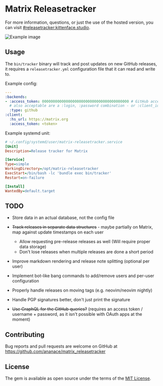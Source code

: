# Matrix Releasetracker

For more information, questions, or just the use of the hosted version, you can visit [#releasetracker:kittenface.studio](https://matrix.to/#/#releasetracker:kittenface.studio).

![Example image](https://i.imgur.com/iAP1rMs.png)

## Usage

The `bin/tracker` binary will track and post updates on new GitHub releases, it requires a `releasetracker.yml` configuration file that it can read and write to.

Example config:

```yaml
---
:backends:
- :access_token: 0000000000000000000000000000000000000000 # GitHub access token
  # also acceptable are a :login, :password combination - or :client_id, :client_secret for OAuth without GraphQL support
  :type: github
:client:
  :hs_url: https://matrix.org
  :access_token: <token>
```

Example systemd unit:

```ini
# ~/.config/systemd/user/matrix-releasetracker.service
[Unit]
Description=Release tracker for Matrix

[Service]
Type=simple
WorkingDirectory=/opt/matrix-releasetracker
ExecStart=/bin/bash -lc 'bundle exec bin/tracker'
Restart=on-failure

[Install]
WantedBy=default.target
```

## TODO

- Store data in an actual database, not the config file
- ~~Track releases in separate data structures~~ - maybe partially on Matrix, map against update timestamps on each user
  - Allow requesting pre-release releases as well (Will require proper data storage)
  - Don't lose releases when multiple releases are done a short period
- Improve markdown rendering and release note splitting (optional per user)
- Implement bot-like bang commands to add/remove users and per-user configuration
- Properly handle releases on moving tags (e.g. neovim/neovim nightly)
- Handle PGP signatures better, don't just print the signature

- ~~Use GraphQL for the GitHub queries?~~ (requires an access token / username + password, as it isn't possible with OAuth apps at the moment)

## Contributing

Bug reports and pull requests are welcome on GitHub at https://github.com/ananace/matrix_releasetracker

## License

The gem is available as open source under the terms of the [MIT License](https://opensource.org/licenses/MIT).
